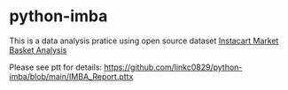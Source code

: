 # python-imba

This is a data analysis pratice using open source dataset 
[Instacart Market Basket Analysis](https://www.kaggle.com/c/instacart-market-basket-analysis)

Please see ptt for details:
https://github.com/linkc0829/python-imba/blob/main/IMBA_Report.pttx